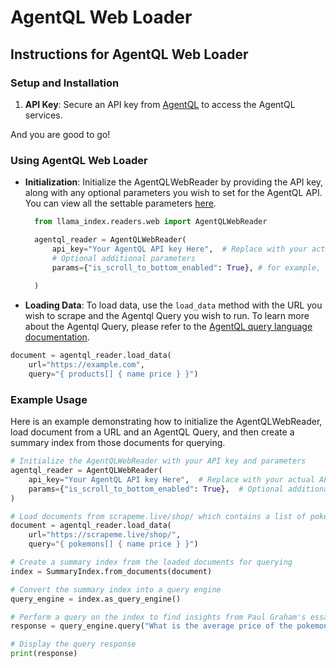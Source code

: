 # AgentQL Web Loader

## Instructions for AgentQL Web Loader

### Setup and Installation

1. **API Key**: Secure an API key from [AgentQL](https://dev.agentql.com) to access the AgentQL services.

And you are good to go!

### Using AgentQL Web Loader

- **Initialization**: Initialize the AgentQLWebReader by providing the API key, along with any optional parameters you wish to set for the AgentQL API. You can view all the settable parameters [here](https://docs.agentql.com/rest-api/api-reference).

  ```python
    from llama_index.readers.web import AgentQLWebReader

    agentql_reader = AgentQLWebReader(
        api_key="Your AgentQL API key Here",  # Replace with your actual API key from https://dev.agentql.com
        # Optional additional parameters
        params={"is_scroll_to_bottom_enabled": True}, # for example, here we enable scroll to bottom
 
    )
  ```

- **Loading Data**: To load data, use the `load_data` method with the URL you wish to scrape and the Agentql Query you wish to run. To learn more about the Agentql Query, please refer to the [AgentQL query language documentation](https://docs.agentql.com/agentql-query).

```python
document = agentql_reader.load_data(
    url="https://example.com",
    query="{ products[] { name price } }")
```

### Example Usage

Here is an example demonstrating how to initialize the AgentQLWebReader, load document from a URL and an AgentQL Query, and then create a summary index from those documents for querying.

```python
# Initialize the AgentQLWebReader with your API key and parameters
agentql_reader = AgentQLWebReader(
    api_key="Your AgentQL API key Here",  # Replace with your actual API key from https://dev.agentql.com
    params={"is_scroll_to_bottom_enabled": True},  # Optional additional parameters
)

# Load documents from scrapeme.live/shop/ which contains a list of pokemons and their prices
document = agentql_reader.load_data(
    url="https://scrapeme.live/shop/",
    query="{ pokemons[] { name price } }")

# Create a summary index from the loaded documents for querying
index = SummaryIndex.from_documents(document)

# Convert the summary index into a query engine
query_engine = index.as_query_engine()

# Perform a query on the index to find insights from Paul Graham's essays
response = query_engine.query("What is the average price of the pokemons?")

# Display the query response
print(response)
```

